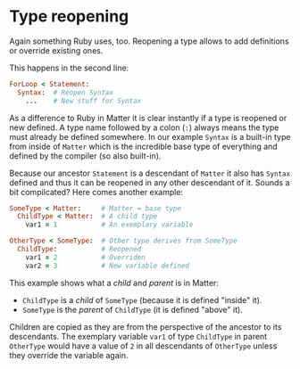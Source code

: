# Type reopening

Again something Ruby uses, too. Reopening a type allows to add definitions or override existing ones.

This happens in the second line:

```ruby
ForLoop < Statement:
  Syntax:  # Reopen Syntax
    ...    # New stuff for Syntax
```

As a difference to Ruby in Matter it is clear instantly if a type is reopened or new defined. A type name followed by a colon \(`:`\) always means the type must already be defined somewhere. In our example `Syntax` is a built-in type from inside of `Matter` which is the incredible base type of everything and defined by the compiler \(so also built-in\).

Because our ancestor `Statement` is a descendant of `Matter` it also has `Syntax` defined and thus it can be reopened in any other descendant of it. Sounds a bit compilcated? Here comes another example:

```ruby
SomeType < Matter:     # Matter = base type
  ChildType < Matter:  # A child type
    var1 = 1           # An exemplary variable

OtherType < SomeType:  # Other type derives from SomeType
  ChildType:           # Reopened
    var1 = 2           # Overriden
    var2 = 3           # New variable defined
```

This example shows what a _child_ and _parent_ is in Matter:

* `ChildType` is a _child_ of `SomeType` \(because it is defined "inside" it\).
* `SomeType` is the _parent_ of `ChildType` \(it is defined "above" it\).

Children are copied as they are from the perspective of the ancestor to its descendants. The exemplary variable `var1` of type `ChildType` in parent `OtherType` would have a value of `2` in all descendants of `OtherType` unless they override the variable again.


